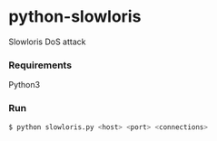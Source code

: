 # python-slowloris
Slowloris DoS attack

### Requirements
Python3

### Run
```bash
$ python slowloris.py <host> <port> <connections>
```


